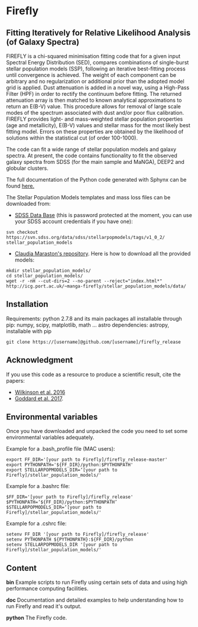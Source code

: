 # Firefly
## Fitting Iteratively for Relative Likelihood Analysis (of Galaxy Spectra)

FIREFLY is a chi-squared minimisation fitting code that for a given input Spectral Energy Distribution (SED), compares combinations of single-burst stellar population models (SSP), following an iterative best-fitting process until convergence is achieved. The weight of each component can be arbitrary and no regularization or additional prior than the adopted model grid is applied. Dust attenuation is added in a novel way, using a High-Pass Filter (HPF) in order to rectify the continuum before fitting. The returned attenuation array is then matched to known analytical approximations to return an E(B-V) value. This procedure allows for removal of large scale modes of the spectrum associated with dust and/or poor flux calibration. FIREFLY provides light- and mass-weighted stellar population properties (age and metallicity), E(B-V) values and stellar mass for the most likely best fitting model. Errors on these properties are obtained by the likelihood of solutions within the statistical cut (of order 100-1000).

The code can fit a wide range of stellar population models and galaxy spectra. At present, the code contains functionality to fit the observed galaxy spectra from SDSS (for the main sample and MaNGA), DEEP2 and globular clusters.

The full documentation of the Python code generated with Sphynx can be found [here.](http://www.mpe.mpg.de/~comparat/firefly_doc/)

The Stellar Population Models templates and mass loss files can be downloaded from:
* [SDSS Data Base](https://svn.sdss.org/data/sdss/stellarpopmodels/tags/v1_0_2/) (this is password protected at the moment, you can use your SDSS account credentials if you have one):
```
svn checkout https://svn.sdss.org/data/sdss/stellarpopmodels/tags/v1_0_2/ stellar_population_models
```

* [Claudia Maraston's repository](http://icg.port.ac.uk/~manga-firefly/stellar_population_models/data/). Here is how to download all the provided models:
```
mkdir stellar_population_models/
cd stellar_population_models/
wget -r -nH --cut-dirs=2 --no-parent --reject="index.html*" http://icg.port.ac.uk/~manga-firefly/stellar_population_models/data/
```

## Installation

Requirements: python 2.7.8 and its main packages all installable through pip: numpy, scipy, matplotlib, math ...
astro dependencies: astropy, installable with pip

```
git clone https://[username]@github.com/[username]/firefly_release
```

## Acknowledgment

If you use this code as a resource to produce a scientific result, cite the papers:

* [Wilkinson et al. 2016](https://arxiv.org/abs/1503.01124)
* [Goddard et al. 2017](https://arxiv.org/abs/1612.01546).


## Environmental variables
Once you have downloaded and unpacked the code you need to set some environmental variables adequately.

Example for a .bash_profile file (MAC users):
```
export FF_DIR='[your path to Firefly]/firefly_release-master'
export PYTHONPATH='${FF_DIR}/python:$PYTHONPATH'
export STELLARPOPMODELS_DIR=‘[your path to Firefly]/stellar_population_models/'
```

Example for a .bashrc file:
```
$FF_DIR='[your path to Firefly]/firefly_release'
$PYTHONPATH=‘${FF_DIR}/python:$PYTHONPATH’
$STELLARPOPMODELS_DIR=‘[your path to Firefly]/stellar_population_models/'
```

Example for a .cshrc file:
```
setenv FF_DIR '[your path to Firefly]/firefly_release'
setenv PYTHONPATH ${PYTHONPATH}:${FF_DIR}/python
setenv STELLARPOPMODELS_DIR '[your path to Firefly]/stellar_population_models/'
```

## Content 

**bin** Example scripts to run Firefly using certain sets of data and using high performance computing facilities.

**doc** Documentation and detailed examples to help understanding how to run Firefly and read it's output.

**python** The Firefly code.
